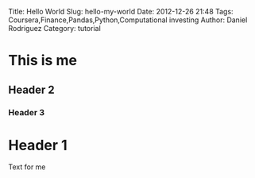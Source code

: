 Title: Hello World
Slug: hello-my-world
Date: 2012-12-26 21:48
Tags: Coursera,Finance,Pandas,Python,Computational investing
Author: Daniel Rodriguez
Category: tutorial

# This is me
## Header 2
### Header 3

# Header 1
Text for me

